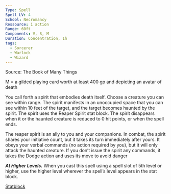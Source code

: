 ```yaml
---
Type: Spell
Spell LV: 4
School: Necromancy
Ressource: 1 action
Range: 60ft
Components: V, S, M
Duration: Concentration, 1h
tags:
  - Sorcerer
  - Warlock
  - Wizard
---
```

Source: The Book of Many Things

M = a gilded playing card worth at least 400 gp and depicting an avatar of death

You call forth a spirit that embodies death itself. Choose a creature you can see within range. The spirit manifests in an unoccupied space that you can see within 10 feet of the target, and the target becomes haunted by the spirit. The spirit uses the Reaper Spirit stat block. The spirit disappears when it or the haunted creature is reduced to 0 hit points, or when the spell ends.

The reaper spirit is an ally to you and your companions. In combat, the spirit shares your initiative count, but it takes its turn immediately after yours. It obeys your verbal commands (no action required by you), but it will only attack the haunted creature. If you don’t issue the spirit any commands, it takes the Dodge action and uses its move to avoid danger

**_At Higher Levels._** When you cast this spell using a spell slot of 5th level or higher, use the higher level wherever the spell’s level appears in the stat block.

[Statblock](http://dnd5e.wikidot.com/spell:spirit-of-death-ua)